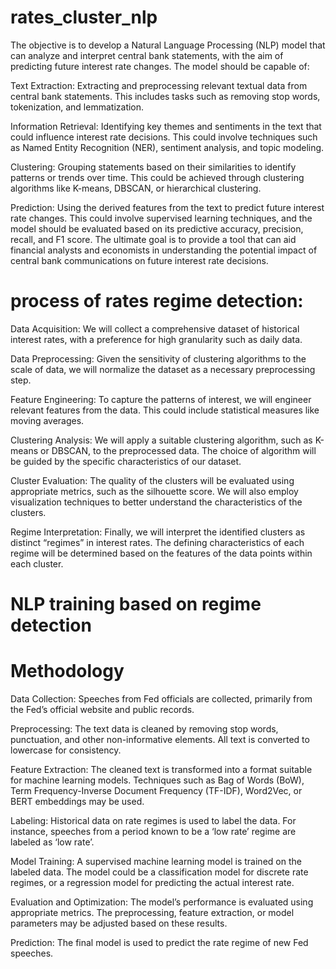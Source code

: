 # rates_cluster_nlp

The objective is to develop a Natural Language Processing (NLP) model that can analyze and interpret central bank statements, with the aim of predicting future interest rate changes. The model should be capable of:

Text Extraction: Extracting and preprocessing relevant textual data from central bank statements. This includes tasks such as removing stop words, tokenization, and lemmatization.

Information Retrieval: Identifying key themes and sentiments in the text that could influence interest rate decisions. This could involve techniques such as Named Entity Recognition (NER), sentiment analysis, and topic modeling.

Clustering: Grouping statements based on their similarities to identify patterns or trends over time. This could be achieved through clustering algorithms like K-means, DBSCAN, or hierarchical clustering.

Prediction: Using the derived features from the text to predict future interest rate changes. This could involve supervised learning techniques, and the model should be evaluated based on its predictive accuracy, precision, recall, and F1 score.
The ultimate goal is to provide a tool that can aid financial analysts and economists in understanding the potential impact of central bank communications on future interest rate decisions.

# process of rates regime detection:

Data Acquisition: We will collect a comprehensive dataset of historical interest rates, with a preference for high granularity such as daily data.

Data Preprocessing: Given the sensitivity of clustering algorithms to the scale of data, we will normalize the dataset as a necessary preprocessing step.

Feature Engineering: To capture the patterns of interest, we will engineer relevant features from the data. This could include statistical measures like moving averages.

Clustering Analysis: We will apply a suitable clustering algorithm, such as K-means or DBSCAN, to the preprocessed data. The choice of algorithm will be guided by the specific characteristics of our dataset.

Cluster Evaluation: The quality of the clusters will be evaluated using appropriate metrics, such as the silhouette score. We will also employ visualization techniques to better understand the characteristics of the clusters.

Regime Interpretation: Finally, we will interpret the identified clusters as distinct “regimes” in interest rates. The defining characteristics of each regime will be determined based on the features of the data points within each cluster.

# NLP training based on regime detection 
# Methodology

Data Collection: Speeches from Fed officials are collected, primarily from the Fed’s official website and public records.

Preprocessing: The text data is cleaned by removing stop words, punctuation, and other non-informative elements. All text is converted to lowercase for consistency.

Feature Extraction: The cleaned text is transformed into a format suitable for machine learning models. Techniques such as Bag of Words (BoW), Term Frequency-Inverse Document Frequency (TF-IDF), Word2Vec, or BERT embeddings may be used.

Labeling: Historical data on rate regimes is used to label the data. For instance, speeches from a period known to be a ‘low rate’ regime are labeled as ‘low rate’.

Model Training: A supervised machine learning model is trained on the labeled data. The model could be a classification model for discrete rate regimes, or a regression model for predicting the actual interest rate.

Evaluation and Optimization: The model’s performance is evaluated using appropriate metrics. The preprocessing, feature extraction, or model parameters may be adjusted based on these results.

Prediction: The final model is used to predict the rate regime of new Fed speeches.
